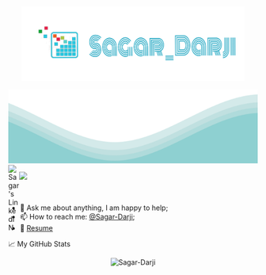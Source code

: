 <p align="center">
  <img src="https://github.com/Sagar-Darji/Sagar-Darji/blob/main/logo.png" width="450" height="150">
</p>	
<img src="https://github.com/Sagar-Darji/Sagar-Darji/blob/main/wave.svg" width="100%" height="150">


<a href="https://www.linkedin.com/in/sagar-darji-7b7011165/">
  <img align="left" alt="Sagar's LinkedIN" width="22px" src="https://raw.githubusercontent.com/peterthehan/peterthehan/master/assets/linkedin.svg" />
</a>

![](https://visitor-badge.glitch.me/badge?page_id=Sagar-Darji.Sagar-Darji)

<br />
  
- 💬 Ask me about anything, I am happy to help;
- 📫 How to reach me: [@Sagar-Darji](Sagardarji85301@gmail.com);
- 📝 [Resume]()

📈 My GitHub Stats

<p align="center"> <img src="https://github-readme-stats.vercel.app/api?username=Sagar-Darji&show_icons=true&theme=gotham" alt="Sagar-Darji"/>

<!--Here are some ideas to get you started:

- 🔭 I’m currently working on ...
- 🌱 I’m currently learning ...
- 👯 I’m looking to collaborate on ...
- 🤔 I’m looking for help with ...
- 💬 Ask me about ...
- 📫 How to reach me: ...
- 😄 Pronouns: ...
- ⚡ Fun fact: ...
-->

